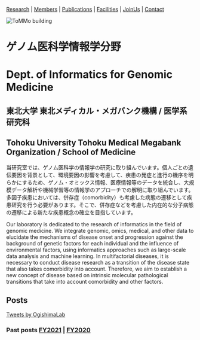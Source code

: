 [Research](https://ogishimalab.github.io/Research)  |  [Members](https://ogishimalab.github.io/Members)  |  [Publications](https://ogishimalab.github.io/Publications)  |  [Facilities](https://ogishimalab.github.io/Facilities)  |  [JoinUs](https://ogishimalab.github.io/JoinUs)  |  [Contact](https://ogishimalab.github.io/Contact)

![ToMMo building](https://raw.githubusercontent.com/ogishimalab/ogishimalab.github.io/main/image/ToMMo_building.jpeg)

# ゲノム医科学情報学分野
# Dept. of Informatics for Genomic Medicine
## 東北大学 東北メディカル・メガバンク機構 / 医学系研究科
## Tohoku University Tohoku Medical Megabank Organization / School of Medicine

当研究室では、ゲノム医科学の情報学の研究に取り組んでいます。個人ごとの遺伝要因を背景として、環境要因の影響を考慮して、疾患の発症と進行の機序を明らかにするため、ゲノム・オミックス情報、医療情報等のデータを統合し、大規模データ解析や機械学習等の情報学のアプローチでの解明に取り組んでいます。多因子疾患においては、併存症（comorbidity）も考慮した病態の遷移として疾患研究を行う必要があります。そこで、併存症などを考慮した内在的な分子病態の遷移による新たな疾患概念の確立を目指しています。

Our laboratory is dedicated to the research of informatics in the field of genomic medicine. We integrate genomic, omics, medical, and other data to elucidate the mechanisms of disease onset and progression against the background of genetic factors for each individual and the influence of environmental factors, using informatics approaches such as large-scale data analysis and machine learning. In multifactorial diseases, it is necessary to conduct disease research as a transition of the disease state that also takes comorbidity into account. Therefore, we aim to establish a new concept of disease based on intrinsic molecular pathological transitions that take into account comorbidity and other factors.

## Posts

<a class="twitter-timeline" href="https://twitter.com/OgishimaLab?ref_src=twsrc%5Etfw">Tweets by OgishimaLab</a> <script async src="https://platform.twitter.com/widgets.js" charset="utf-8"></script>

<!-- <script type='text/javascript' src='https://ogishimalab.tumblr.com/js'></script> -->

### Past posts [FY2021](https://ogishimalab.github.io/posts/FY2021) | [FY2020](https://ogishimalab.github.io/posts/FY2020)
